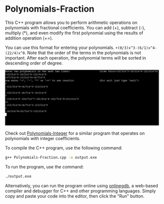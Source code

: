 # Polynomials-Fraction

This C++ program allows you to perform arithmetic operations on polynomials with fractional coefficients. You can add (+), subtract (-), multiply (*), and even modify the first polynomial using the results of addition operation (+=).

You can use this format for entering your polynomials. ``+(0/3)x^3-(6/1)x^4-(22/4)x^0``. Note that the order of the terms in the polynomials is not important. After each operation, the polynomial terms will be sorted in descending order of degree.

![Example image](./Fraction.png)

Check out [Polynomials-Integer](https://github.com/FarnoodID/Polynomials-Integer) for a similar program that operates on polynomials with integer coefficients.

To compile the C++ program, use the following command:
```bash
g++ Polynomials-Fraction.cpp -o output.exe
```
To run the program, use the command:
```bash
./output.exe
```

Alternatively, you can run the program online using [onlinegdb](https://onlinegdb.com/), a web-based compiler and debugger for C++ and other programming languages. Simply copy and paste your code into the editor, then click the "Run" button.
